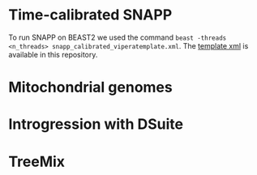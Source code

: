 # Time-calibrated SNAPP
To run SNAPP on BEAST2 we used the command `beast -threads <n_threads> snapp_calibrated_viperatemplate.xml`. The [template xml](https://github.com/adtalave/EuropeanVipersGenomics/blob/main/snapp_calibrated_viperatemplate.xml) is available in this repository.

# Mitochondrial genomes



# Introgression with DSuite





# TreeMix



